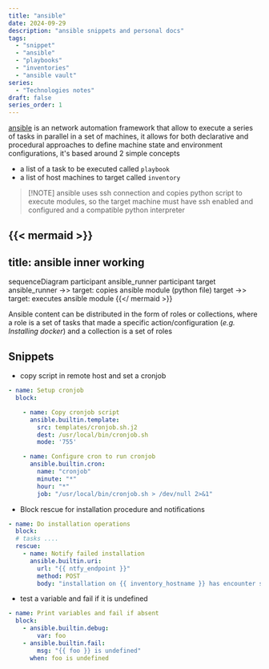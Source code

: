 ```yaml
---
title: "ansible"
date: 2024-09-29
description: "ansible snippets and personal docs"
tags:
  - "snippet"
  - "ansible"
  - "playbooks"
  - "inventories"
  - "ansible vault"
series:
  - "Technologies notes"
draft: false
series_order: 1
---
```


[ansible](https://docs.ansible.com/) is an network automation framework that allow to execute a series of tasks in parallel in a set of machines, it allows for both declarative and procedural approaches to define machine state and environment configurations, it's based around 2 simple concepts

- a list of a task to be executed called `playbook`
- a list of host machines to target called `inventory`

>[!NOTE] ansible uses ssh connection and copies python script to execute modules, so the target machine must have ssh enabled and configured and a compatible python interpreter

{{< mermaid >}}
---
title: ansible inner working
---

sequenceDiagram
participant ansible_runner
participant target
ansible_runner ->> target: copies ansible module (python file)
target ->> target: executes ansible module
{{</ mermaid >}}

Ansible content can be distributed in the form of roles or collections, where a role is a set of tasks that made a specific action/configuration (*e.g. Installing docker*) and a collection is a set of roles

## Snippets

- copy script in remote host and set a cronjob

```yaml
- name: Setup cronjob
  block:

    - name: Copy cronjob script
      ansible.builtin.template:
        src: templates/cronjob.sh.j2
        dest: /usr/local/bin/cronjob.sh
        mode: '755'

    - name: Configure cron to run cronjob
      ansible.builtin.cron:
        name: "cronjob"
        minute: "*"
        hour: "*"
        job: "/usr/local/bin/cronjob.sh > /dev/null 2>&1"
```

- Block rescue for installation procedure and notifications

```yaml
- name: Do installation operations
  block:
  # tasks ....
  rescue:
    - name: Notify failed installation
      ansible.builtin.uri:
        url: "{{ ntfy_endpoint }}"
        method: POST
        body: "installation on {{ inventory_hostname }} has encounter some issues"
```

- test a variable and fail if it is undefined

```yaml
- name: Print variables and fail if absent
  block:
    - ansible.builtin.debug:
        var: foo
    - ansible.builtin.fail:
        msg: "{{ foo }} is undefined"
      when: foo is undefined
```
